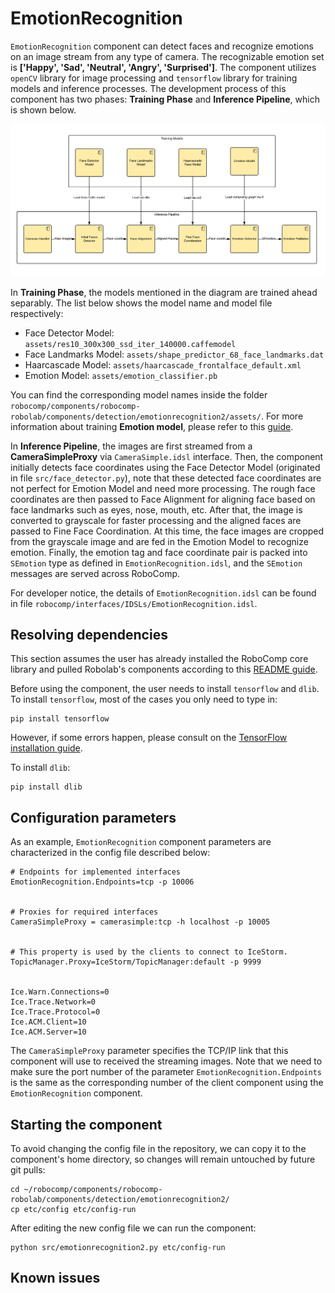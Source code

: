 
# EmotionRecognition

`EmotionRecognition` component can detect faces and recognize emotions on an image stream from any type of camera. The recognizable emotion set is **['Happy', 'Sad', 'Neutral', 'Angry', 'Surprised']**. The component utilizes `openCV` library for image processing and `tensorflow` library for training models and inference processes. The development process of this component has two phases: **Training Phase** and **Inference Pipeline**, which is shown below.

![Emotion Recognition](emotion.png)

In **Training Phase**, the models mentioned in the diagram are trained ahead separably. The list below shows the model name and model file respectively:
- Face Detector Model: `assets/res10_300x300_ssd_iter_140000.caffemodel`
- Face Landmarks Model: `assets/shape_predictor_68_face_landmarks.dat`
- Haarcascade Model: `assets/haarcascade_frontalface_default.xml`
- Emotion Model: `assets/emotion_classifier.pb`

You can find the corresponding model names inside the folder `robocomp/components/robocomp-robolab/components/detection/emotionrecognition2/assets/`. For more information about training **Emotion model**, please refer to this [guide](./CNN/README.md).

In **Inference Pipeline**, the images are first streamed from a **CameraSimpleProxy** via `CameraSimple.idsl` interface. Then, the component initially detects face coordinates using the Face Detector Model (originated in file `src/face_detector.py`), note that these detected face coordinates are not perfect for Emotion Model and need more processing. The rough face coordinates are then passed to Face Alignment for aligning face based on face landmarks such as eyes, nose, mouth, etc. After that, the image is converted to grayscale for faster processing and the aligned faces are passed to Fine Face Coordination. At this time, the face images are cropped from the grayscale image and are fed in the Emotion Model to recognize emotion. Finally, the emotion tag and face coordinate pair is packed into `SEmotion` type as defined in `EmotionRecognition.idsl`, and the `SEmotion` messages are served across RoboComp.

For developer notice, the details of `EmotionRecognition.idsl` can be found in file `robocomp/interfaces/IDSLs/EmotionRecognition.idsl`.

## Resolving dependencies

This section assumes the user has already installed the RoboComp core library and pulled Robolab's components according to this [README guide](https://github.com/robocomp/robocomp).

Before using the component, the user needs to install `tensorflow` and `dlib`.
To install `tensorflow`, most of the cases you only need to type in:
```
pip install tensorflow
```
However, if some errors happen, please consult on the [TensorFlow installation guide](https://www.tensorflow.org/install/pip).

To install `dlib`:
```
pip install dlib
```

## Configuration parameters

As an example, `EmotionRecognition` component parameters are characterized in the config file described below:

```
# Endpoints for implemented interfaces
EmotionRecognition.Endpoints=tcp -p 10006


# Proxies for required interfaces
CameraSimpleProxy = camerasimple:tcp -h localhost -p 10005


# This property is used by the clients to connect to IceStorm.
TopicManager.Proxy=IceStorm/TopicManager:default -p 9999


Ice.Warn.Connections=0
Ice.Trace.Network=0
Ice.Trace.Protocol=0
Ice.ACM.Client=10
Ice.ACM.Server=10
```
The `CameraSimpleProxy` parameter specifies the TCP/IP link that this component will use to received the streaming images.
Note that we need to make sure the port number of the parameter `EmotionRecognition.Endpoints` is the same as the corresponding number of the client component using the `EmotionRecognition` component.

## Starting the component

To avoid changing the config file in the repository, we can copy it to the component's home directory, so changes will remain untouched by future git pulls:
```
cd ~/robocomp/components/robocomp-robolab/components/detection/emotionrecognition2/
cp etc/config etc/config-run
```

After editing the new config file we can run the component:
```
python src/emotionrecognition2.py etc/config-run
```

## Known issues
